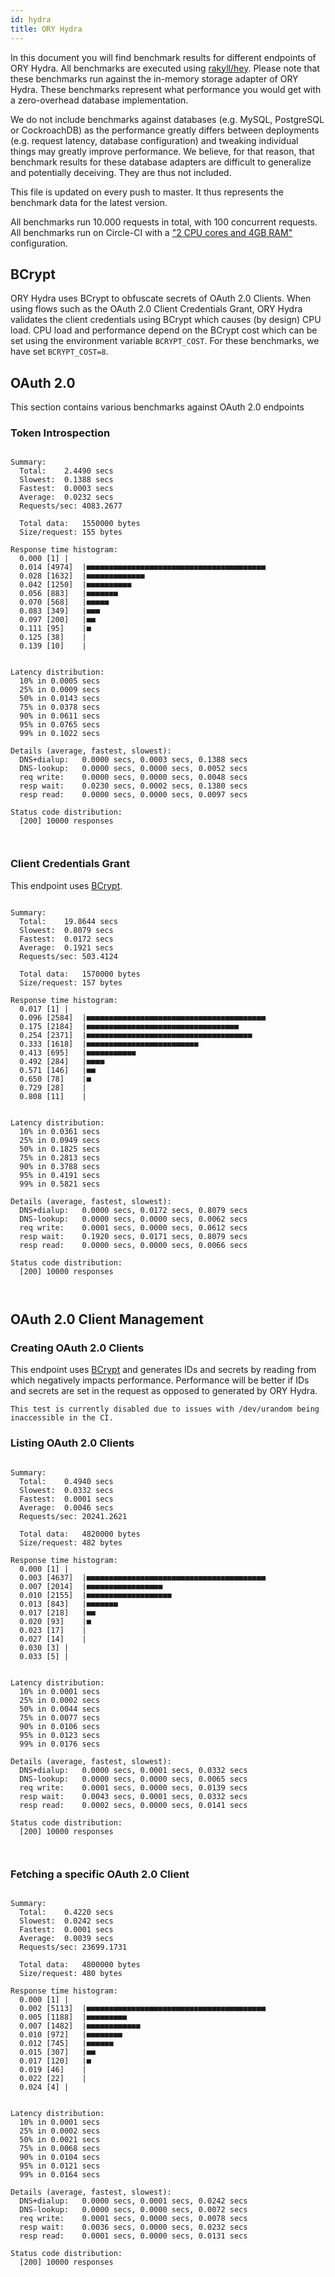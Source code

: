 ```yaml
---
id: hydra
title: ORY Hydra
---
```


In this document you will find benchmark results for different endpoints of ORY
Hydra. All benchmarks are executed using
[rakyll/hey](https://github.com/rakyll/hey). Please note that these benchmarks
run against the in-memory storage adapter of ORY Hydra. These benchmarks
represent what performance you would get with a zero-overhead database
implementation.

We do not include benchmarks against databases (e.g. MySQL, PostgreSQL or
CockroachDB) as the performance greatly differs between deployments (e.g.
request latency, database configuration) and tweaking individual things may
greatly improve performance. We believe, for that reason, that benchmark results
for these database adapters are difficult to generalize and potentially
deceiving. They are thus not included.

This file is updated on every push to master. It thus represents the benchmark
data for the latest version.

All benchmarks run 10.000 requests in total, with 100 concurrent requests. All
benchmarks run on Circle-CI with a
["2 CPU cores and 4GB RAM"](https://support.circleci.com/hc/en-us/articles/360000489307-Why-do-my-tests-take-longer-to-run-on-CircleCI-than-locally-)
configuration.

## BCrypt

ORY Hydra uses BCrypt to obfuscate secrets of OAuth 2.0 Clients. When using
flows such as the OAuth 2.0 Client Credentials Grant, ORY Hydra validates the
client credentials using BCrypt which causes (by design) CPU load. CPU load and
performance depend on the BCrypt cost which can be set using the environment
variable `BCRYPT_COST`. For these benchmarks, we have set `BCRYPT_COST=8`.

## OAuth 2.0

This section contains various benchmarks against OAuth 2.0 endpoints

### Token Introspection

```

Summary:
  Total:	2.4490 secs
  Slowest:	0.1388 secs
  Fastest:	0.0003 secs
  Average:	0.0232 secs
  Requests/sec:	4083.2677

  Total data:	1550000 bytes
  Size/request:	155 bytes

Response time histogram:
  0.000 [1]	|
  0.014 [4974]	|■■■■■■■■■■■■■■■■■■■■■■■■■■■■■■■■■■■■■■■■
  0.028 [1632]	|■■■■■■■■■■■■■
  0.042 [1250]	|■■■■■■■■■■
  0.056 [883]	|■■■■■■■
  0.070 [568]	|■■■■■
  0.083 [349]	|■■■
  0.097 [200]	|■■
  0.111 [95]	|■
  0.125 [38]	|
  0.139 [10]	|


Latency distribution:
  10% in 0.0005 secs
  25% in 0.0009 secs
  50% in 0.0143 secs
  75% in 0.0378 secs
  90% in 0.0611 secs
  95% in 0.0765 secs
  99% in 0.1022 secs

Details (average, fastest, slowest):
  DNS+dialup:	0.0000 secs, 0.0003 secs, 0.1388 secs
  DNS-lookup:	0.0000 secs, 0.0000 secs, 0.0052 secs
  req write:	0.0000 secs, 0.0000 secs, 0.0048 secs
  resp wait:	0.0230 secs, 0.0002 secs, 0.1380 secs
  resp read:	0.0000 secs, 0.0000 secs, 0.0097 secs

Status code distribution:
  [200]	10000 responses



```

### Client Credentials Grant

This endpoint uses [BCrypt](#bcrypt).

```

Summary:
  Total:	19.8644 secs
  Slowest:	0.8079 secs
  Fastest:	0.0172 secs
  Average:	0.1921 secs
  Requests/sec:	503.4124

  Total data:	1570000 bytes
  Size/request:	157 bytes

Response time histogram:
  0.017 [1]	|
  0.096 [2584]	|■■■■■■■■■■■■■■■■■■■■■■■■■■■■■■■■■■■■■■■■
  0.175 [2184]	|■■■■■■■■■■■■■■■■■■■■■■■■■■■■■■■■■■
  0.254 [2371]	|■■■■■■■■■■■■■■■■■■■■■■■■■■■■■■■■■■■■■
  0.333 [1618]	|■■■■■■■■■■■■■■■■■■■■■■■■■
  0.413 [695]	|■■■■■■■■■■■
  0.492 [284]	|■■■■
  0.571 [146]	|■■
  0.650 [78]	|■
  0.729 [28]	|
  0.808 [11]	|


Latency distribution:
  10% in 0.0361 secs
  25% in 0.0949 secs
  50% in 0.1825 secs
  75% in 0.2813 secs
  90% in 0.3788 secs
  95% in 0.4191 secs
  99% in 0.5821 secs

Details (average, fastest, slowest):
  DNS+dialup:	0.0000 secs, 0.0172 secs, 0.8079 secs
  DNS-lookup:	0.0000 secs, 0.0000 secs, 0.0062 secs
  req write:	0.0001 secs, 0.0000 secs, 0.0612 secs
  resp wait:	0.1920 secs, 0.0171 secs, 0.8079 secs
  resp read:	0.0000 secs, 0.0000 secs, 0.0066 secs

Status code distribution:
  [200]	10000 responses



```

## OAuth 2.0 Client Management

### Creating OAuth 2.0 Clients

This endpoint uses [BCrypt](#bcrypt) and generates IDs and secrets by reading
from which negatively impacts performance. Performance will be better if IDs and
secrets are set in the request as opposed to generated by ORY Hydra.

```
This test is currently disabled due to issues with /dev/urandom being inaccessible in the CI.
```

### Listing OAuth 2.0 Clients

```

Summary:
  Total:	0.4940 secs
  Slowest:	0.0332 secs
  Fastest:	0.0001 secs
  Average:	0.0046 secs
  Requests/sec:	20241.2621

  Total data:	4820000 bytes
  Size/request:	482 bytes

Response time histogram:
  0.000 [1]	|
  0.003 [4637]	|■■■■■■■■■■■■■■■■■■■■■■■■■■■■■■■■■■■■■■■■
  0.007 [2014]	|■■■■■■■■■■■■■■■■■
  0.010 [2155]	|■■■■■■■■■■■■■■■■■■■
  0.013 [843]	|■■■■■■■
  0.017 [218]	|■■
  0.020 [93]	|■
  0.023 [17]	|
  0.027 [14]	|
  0.030 [3]	|
  0.033 [5]	|


Latency distribution:
  10% in 0.0001 secs
  25% in 0.0002 secs
  50% in 0.0044 secs
  75% in 0.0077 secs
  90% in 0.0106 secs
  95% in 0.0123 secs
  99% in 0.0176 secs

Details (average, fastest, slowest):
  DNS+dialup:	0.0000 secs, 0.0001 secs, 0.0332 secs
  DNS-lookup:	0.0000 secs, 0.0000 secs, 0.0065 secs
  req write:	0.0001 secs, 0.0000 secs, 0.0139 secs
  resp wait:	0.0043 secs, 0.0001 secs, 0.0332 secs
  resp read:	0.0002 secs, 0.0000 secs, 0.0141 secs

Status code distribution:
  [200]	10000 responses



```

### Fetching a specific OAuth 2.0 Client

```

Summary:
  Total:	0.4220 secs
  Slowest:	0.0242 secs
  Fastest:	0.0001 secs
  Average:	0.0039 secs
  Requests/sec:	23699.1731

  Total data:	4800000 bytes
  Size/request:	480 bytes

Response time histogram:
  0.000 [1]	|
  0.002 [5113]	|■■■■■■■■■■■■■■■■■■■■■■■■■■■■■■■■■■■■■■■■
  0.005 [1188]	|■■■■■■■■■
  0.007 [1482]	|■■■■■■■■■■■■
  0.010 [972]	|■■■■■■■■
  0.012 [745]	|■■■■■■
  0.015 [307]	|■■
  0.017 [120]	|■
  0.019 [46]	|
  0.022 [22]	|
  0.024 [4]	|


Latency distribution:
  10% in 0.0001 secs
  25% in 0.0002 secs
  50% in 0.0021 secs
  75% in 0.0068 secs
  90% in 0.0104 secs
  95% in 0.0121 secs
  99% in 0.0164 secs

Details (average, fastest, slowest):
  DNS+dialup:	0.0000 secs, 0.0001 secs, 0.0242 secs
  DNS-lookup:	0.0000 secs, 0.0000 secs, 0.0072 secs
  req write:	0.0001 secs, 0.0000 secs, 0.0078 secs
  resp wait:	0.0036 secs, 0.0000 secs, 0.0232 secs
  resp read:	0.0001 secs, 0.0000 secs, 0.0131 secs

Status code distribution:
  [200]	10000 responses



```

